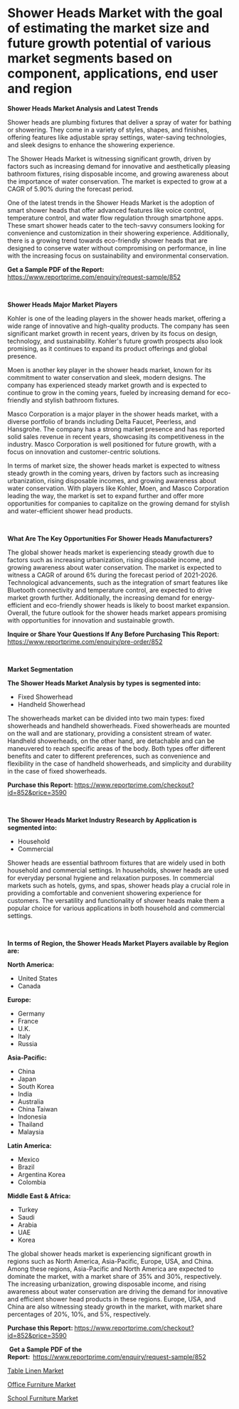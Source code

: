 <p><h1>Shower Heads Market with the goal of estimating the market size and future growth potential of various market segments based on component, applications, end user and region</h1></p><p><strong>Shower Heads Market Analysis and Latest Trends</strong></p>
<p><p>Shower heads are plumbing fixtures that deliver a spray of water for bathing or showering. They come in a variety of styles, shapes, and finishes, offering features like adjustable spray settings, water-saving technologies, and sleek designs to enhance the showering experience.</p><p>The Shower Heads Market is witnessing significant growth, driven by factors such as increasing demand for innovative and aesthetically pleasing bathroom fixtures, rising disposable income, and growing awareness about the importance of water conservation. The market is expected to grow at a CAGR of 5.90% during the forecast period.</p><p>One of the latest trends in the Shower Heads Market is the adoption of smart shower heads that offer advanced features like voice control, temperature control, and water flow regulation through smartphone apps. These smart shower heads cater to the tech-savvy consumers looking for convenience and customization in their showering experience. Additionally, there is a growing trend towards eco-friendly shower heads that are designed to conserve water without compromising on performance, in line with the increasing focus on sustainability and environmental conservation.</p></p>
<p><strong>Get a Sample PDF of the Report:&nbsp;</strong> <a href="https://www.reportprime.com/enquiry/request-sample/852">https://www.reportprime.com/enquiry/request-sample/852</a></p>
<p>&nbsp;</p>
<p><strong>Shower Heads Major Market Players</strong></p>
<p><p>Kohler is one of the leading players in the shower heads market, offering a wide range of innovative and high-quality products. The company has seen significant market growth in recent years, driven by its focus on design, technology, and sustainability. Kohler's future growth prospects also look promising, as it continues to expand its product offerings and global presence.</p><p>Moen is another key player in the shower heads market, known for its commitment to water conservation and sleek, modern designs. The company has experienced steady market growth and is expected to continue to grow in the coming years, fueled by increasing demand for eco-friendly and stylish bathroom fixtures.</p><p>Masco Corporation is a major player in the shower heads market, with a diverse portfolio of brands including Delta Faucet, Peerless, and Hansgrohe. The company has a strong market presence and has reported solid sales revenue in recent years, showcasing its competitiveness in the industry. Masco Corporation is well positioned for future growth, with a focus on innovation and customer-centric solutions.</p><p>In terms of market size, the shower heads market is expected to witness steady growth in the coming years, driven by factors such as increasing urbanization, rising disposable incomes, and growing awareness about water conservation. With players like Kohler, Moen, and Masco Corporation leading the way, the market is set to expand further and offer more opportunities for companies to capitalize on the growing demand for stylish and water-efficient shower head products.</p></p>
<p>&nbsp;</p>
<p><strong>What Are The Key Opportunities For Shower Heads Manufacturers?</strong></p>
<p><p>The global shower heads market is experiencing steady growth due to factors such as increasing urbanization, rising disposable income, and growing awareness about water conservation. The market is expected to witness a CAGR of around 6% during the forecast period of 2021-2026. Technological advancements, such as the integration of smart features like Bluetooth connectivity and temperature control, are expected to drive market growth further. Additionally, the increasing demand for energy-efficient and eco-friendly shower heads is likely to boost market expansion. Overall, the future outlook for the shower heads market appears promising with opportunities for innovation and sustainable growth.</p></p>
<p><strong>Inquire or Share Your Questions If Any Before Purchasing This Report:</strong> <a href="https://www.reportprime.com/enquiry/pre-order/852">https://www.reportprime.com/enquiry/pre-order/852</a></p>
<p>&nbsp;</p>
<p><strong>Market Segmentation</strong></p>
<p><strong>The Shower Heads Market Analysis by types is segmented into:</strong></p>
<p><ul><li>Fixed Showerhead</li><li>Handheld Showerhead</li></ul></p>
<p><p>The showerheads market can be divided into two main types: fixed showerheads and handheld showerheads. Fixed showerheads are mounted on the wall and are stationary, providing a consistent stream of water. Handheld showerheads, on the other hand, are detachable and can be maneuvered to reach specific areas of the body. Both types offer different benefits and cater to different preferences, such as convenience and flexibility in the case of handheld showerheads, and simplicity and durability in the case of fixed showerheads.</p></p>
<p><strong>Purchase this Report:&nbsp;</strong><a href="https://www.reportprime.com/checkout?id=852&price=3590">https://www.reportprime.com/checkout?id=852&price=3590</a></p>
<p>&nbsp;</p>
<p><strong>The Shower Heads Market Industry Research by Application is segmented into:</strong></p>
<p><ul><li>Household</li><li>Commercial</li></ul></p>
<p><p>Shower heads are essential bathroom fixtures that are widely used in both household and commercial settings. In households, shower heads are used for everyday personal hygiene and relaxation purposes. In commercial markets such as hotels, gyms, and spas, shower heads play a crucial role in providing a comfortable and convenient showering experience for customers. The versatility and functionality of shower heads make them a popular choice for various applications in both household and commercial settings.</p></p>
<p>&nbsp;</p>
<p><strong>In terms of Region, the Shower Heads Market Players available by Region are:</strong></p>
<p>
    <p> <strong> North America: </strong>
        <ul>
            <li>United States</li>
            <li>Canada</li>
        </ul>
        </p> 
    <p> <strong> Europe: </strong>
        <ul>
            <li>Germany</li>
            <li>France</li>
            <li>U.K.</li>
            <li>Italy</li>
            <li>Russia</li>
        </ul>
        </p> 
    <p> <strong> Asia-Pacific: </strong>
        <ul>
            <li>China</li>
            <li>Japan</li>
            <li>South Korea</li>
            <li>India</li>
            <li>Australia</li>
            <li>China Taiwan</li>
            <li>Indonesia</li>
            <li>Thailand</li>
            <li>Malaysia</li>
        </ul>
        </p> 
    <p> <strong> Latin America: </strong>
        <ul>
            <li>Mexico</li>
            <li>Brazil</li>
            <li>Argentina Korea</li>
            <li>Colombia</li>
        </ul>
        </p> 
    <p> <strong> Middle East & Africa: </strong>
        <ul>
            <li>Turkey</li>
            <li>Saudi</li>
            <li>Arabia</li>
            <li>UAE</li>
            <li>Korea</li>
        </ul>
    </p>
    </p>
<p><p>The global shower heads market is experiencing significant growth in regions such as North America, Asia-Pacific, Europe, USA, and China. Among these regions, Asia-Pacific and North America are expected to dominate the market, with a market share of 35% and 30%, respectively. The increasing urbanization, growing disposable income, and rising awareness about water conservation are driving the demand for innovative and efficient shower head products in these regions. Europe, USA, and China are also witnessing steady growth in the market, with market share percentages of 20%, 10%, and 5%, respectively.</p></p>
<p><strong>Purchase this Report: </strong><a href="https://www.reportprime.com/checkout?id=852&price=3590">https://www.reportprime.com/checkout?id=852&price=3590</a></p>
<p>&nbsp;<strong>Get a Sample PDF of the Report:&nbsp;&nbsp;</strong><a href="https://www.reportprime.com/enquiry/request-sample/852">https://www.reportprime.com/enquiry/request-sample/852</a></p>
<p><strong></strong></p>
<p><p><a href="https://github.com/wusalecollins540tpqoz/Market-Research-Report-List-1/blob/main/table-linen-market.md">Table Linen Market</a></p><p><a href="https://github.com/pjcfca/Market-Research-Report-List-1/blob/main/office-furniture-market.md">Office Furniture Market</a></p><p><a href="https://github.com/kathiaseamanalvaradovlprc2h/Market-Research-Report-List-1/blob/main/school-furniture-market.md">School Furniture Market</a></p></p>